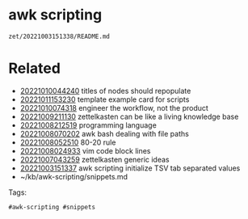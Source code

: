 # awk scripting

` zet/20221003151338/README.md `

# Related

- [20221010044240](/zet/20221010044240/README.md) titles of nodes should repopulate
- [20221011153230](/zet/20221011153230/README.md) template example card for scripts
- [20221010074318](/zet/20221010074318/README.md) engineer the workflow, not the product
- [20221009211130](/zet/20221009211130/README.md) zettelkasten can be like a living knowledge base
- [20221008212519](/zet/20221008212519/README.md) programming language
- [20221008070202](/zet/20221008070202/README.md) awk bash dealing with file paths
- [20221008052510](/zet/20221008052510/README.md) 80-20 rule
- [20221008024933](/zet/20221008024933/README.md) vim code block lines
- [20221007043259](/zet/20221007043259/README.md) zettelkasten generic ideas
- [20221003151337](/zet/20221003151337/README.md) awk scripting initialize TSV tab separated values
- ~/kb/awk-scripting/snippets.md

Tags:

    #awk-scripting #snippets 
